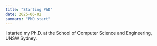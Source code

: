 ```yaml
---
title: "Starting PhD"
date: 2025-06-02
summary: "PhD start"
---
```

I started my Ph.D. at the School of Computer Science and Engineering, UNSW Sydney.

